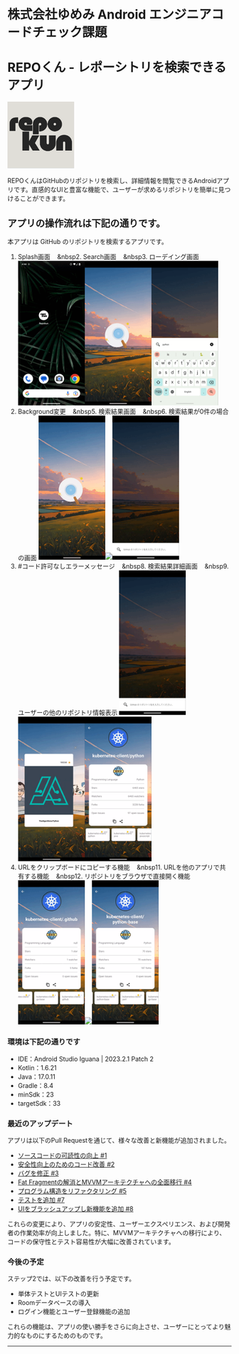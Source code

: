 # 株式会社ゆめみ Android エンジニアコードチェック課題
# REPOくん - レポーシトリを検索できるアプリ
<img src="docs/repo.png" width="150" height="150">

REPOくんはGitHubのリポジトリを検索し、詳細情報を閲覧できるAndroidアプリです。直感的なUIと豊富な機能で、ユーザーが求めるリポジトリを簡単に見つけることができます。

## アプリの操作流れは下記の通りです。

本アプリは GitHub のリポジトリを検索するアプリです。
1. Splash画面&nbsp;&nbsp;&nbsp;&nbsp;&nbsp2. Search画面&nbsp;&nbsp;&nbsp;&nbsp;&nbsp3. ローデイング画面
   <img src="docs/splash.gif" width="150"><img src="docs/search.gif" width="150"><img src="docs/loading.gif" width="150">
   &nbsp;
   &nbsp;
4. Background変更&nbsp;&nbsp;&nbsp;&nbsp;&nbsp5. 検索結果画面&nbsp;&nbsp;&nbsp;&nbsp;&nbsp6. 検索結果が0件の場合の画面
   <img src="docs/screen-change.gif" width="150"><img src="docs/search-results.gif" width="150"><img src="docs/valid-search.gif" width="150">
   &nbsp;
   &nbsp;
7. #コード許可なしエラーメッセージ&nbsp;&nbsp;&nbsp;&nbsp;&nbsp8. 検索結果詳細画面&nbsp;&nbsp;&nbsp;&nbsp;&nbsp9. ユーザーの他のリポジトリ情報表示
   <img src="docs/nohash.gif" width="150"><img src="docs/navto detail.gif" width="150"><img src="docs/other-repo-fromm-user.gif" width="150">
   &nbsp;
   &nbsp;
10. URLをクリップボードにコピーする機能&nbsp;&nbsp;&nbsp;&nbsp;&nbsp11. URLを他のアプリで共有する機能&nbsp;&nbsp;&nbsp;&nbsp;&nbsp12. リポジトリをブラウザで直接開く機能
    <img src="docs/copy-link.gif" width="150"><img src="docs/share-link.gif" width="150"><img src="docs/open-in-web.gif" width="150">
    &nbsp;
    &nbsp;

### 環境は下記の通りです

- IDE：Android Studio Iguana | 2023.2.1 Patch 2
- Kotlin：1.6.21
- Java：17.0.11
- Gradle：8.4
- minSdk：23
- targetSdk：33

### 最近のアップデート

アプリは以下のPull Requestを通じて、様々な改善と新機能が追加されました。

- [ソースコードの可読性の向上 #1](https://github.com/asithishantha/android-engineer-codecheck-asith/pull/10)
- [安全性向上のためのコード改善 #2](https://github.com/asithishantha/android-engineer-codecheck-asith/pull/11)
- [バグを修正 #3](https://github.com/asithishantha/android-engineer-codecheck-asith/pull/13)
- [Fat Fragmentの解消とMVVMアーキテクチャへの全面移行 #4](https://github.com/asithishantha/android-engineer-codecheck-asith/pull/14)
- [プログラム構造をリファクタリング #5](https://github.com/asithishantha/android-engineer-codecheck-asith/pull/16)
- [テストを追加 #7](https://github.com/asithishantha/android-engineer-codecheck-asith/pull/18)
- [UIをブラッシュアップし新機能を追加 #8](https://github.com/asithishantha/android-engineer-codecheck-asith/pull/19)

これらの変更により、アプリの安定性、ユーザーエクスペリエンス、および開発者の作業効率が向上しました。特に、MVVMアーキテクチャへの移行により、コードの保守性とテスト容易性が大幅に改善されています。

### 今後の予定

ステップ2では、以下の改善を行う予定です。

- 単体テストとUIテストの更新
- Roomデータベースの導入
- ログイン機能とユーザー登録機能の追加

これらの機能は、アプリの使い勝手をさらに向上させ、ユーザーにとってより魅力的なものにするためのものです。

---